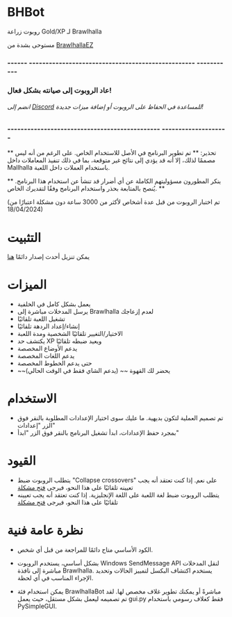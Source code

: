 # BHBot 

روبوت زراعة Gold/XP لـ Brawlhalla 

مستوحى بشدة من [BrawlhallaEZ](https://github.com/jamunano/BrawlhallaEZ) 

### ------ -------------------------------------------------- ----------- 

### عاد الروبوت إلى صيانته بشكل فعال! 
###### انضم إلى [Discord](https://discord.gg/2HDmuqqq9p "Discord") للمساعدة في الحفاظ على الروبوت أو إضافة ميزات جديدة! 

### ---------------------------------------------- -------------------- 

** تحذير: ** تم تطوير البرنامج في الأصل للاستخدام الخاص. 
على الرغم من أنه ليس مصممًا لذلك، إلا أنه قد يؤدي إلى نتائج غير متوقعة، بما في ذلك تنفيذ المعاملات داخل Mallhalla باستخدام العملات داخل اللعبة. 

** ينكر المطورون مسؤوليتهم الكاملة عن أي أضرار قد تنشأ عن استخدام هذا البرنامج. يُنصح بالمتابعة بحذر واستخدام البرنامج وفقًا لتقديرك الخاص. ** 

(تم اختبار الروبوت من قبل عدة أشخاص لأكثر من 3000 ساعة دون مشكلة اعتبارًا من 18/04/2024) 

# التثبيت 
يمكن تنزيل أحدث إصدار دائمًا [هنا ](https://github.com/Nick2bad4u/BHBot/releases) 

# الميزات 

- يعمل بشكل كامل في الخلفية 
- يرسل المدخلات مباشرة إلى Brawlhalla لعدم إزعاجك 
- تشغيل اللعبة تلقائيًا 
- إنشاء/إعداد الردهة تلقائيًا 
- الاختيار/التغيير تلقائيًا الشخصية ومدة اللعبة 
- يكتشف حد XP ويعيد ضبطه تلقائيًا 
- يدعم الأوضاع المخصصة 
- يدعم اللغات المخصصة 
- حتى يدعم الخطوط المخصصة 
- ~~يحضر لك القهوة ~~ (يدعم الشاي فقط في الوقت الحالي) 

# الاستخدام 
- تم تصميم العملية لتكون بديهية. ما عليك سوى اختيار الإعدادات المطلوبة بالنقر فوق الزر "إعدادات" 
- بمجرد حفظ الإعدادات، ابدأ تشغيل البرنامج بالنقر فوق الزر "ابدأ" 

# القيود 
- يتطلب الروبوت ضبط "Collapse crossovers" على نعم. إذا كنت تعتقد أنه يجب تعيينه تلقائيًا على هذا النحو، فيرجى [فتح مشكلة](https://github.com/nick2bad4u/bhbot/issues) 
- يتطلب الروبوت ضبط لغة اللعبة على اللغة الإنجليزية. إذا كنت تعتقد أنه يجب تعيينه تلقائيًا على هذا النحو، فيرجى [فتح مشكلة](https://github.com/nick2bad4u/bhbot/issues) 

# نظرة عامة فنية 
- الكود الأساسي متاح دائمًا للمراجعة من قبل أي شخص. 
- بشكل أساسي، يستخدم الروبوت Windows SendMessage API لنقل المدخلات مباشرة إلى نافذة Brawlhalla. يستخدم اكتشاف البكسل لتمييز الحالات وتحديد الإجراء المناسب في أي لحظة.

- يمكن استخدام فئة BrawlhallaBot مباشرةً أو يمكنك تطوير غلاف مخصص لها. لقد تم تصميمه ليعمل بشكل مستقل، حيث يعمل gui.py فقط كغلاف رسومي باستخدام PySimpleGUI.
